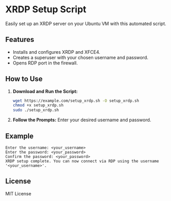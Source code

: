 
# XRDP Setup Script

Easily set up an XRDP server on your Ubuntu VM with this automated script.

## Features

- Installs and configures XRDP and XFCE4.
- Creates a superuser with your chosen username and password.
- Opens RDP port in the firewall.

## How to Use

1. **Download and Run the Script:**

   ```bash
   wget https://example.com/setup_xrdp.sh -O setup_xrdp.sh
   chmod +x setup_xrdp.sh
   sudo ./setup_xrdp.sh
   ```

2. **Follow the Prompts:**
   Enter your desired username and password.

## Example

```
Enter the username: <your_username>
Enter the password: <your_password>
Confirm the password: <your_password>
XRDP setup complete. You can now connect via RDP using the username '<your_username>'.
```

## License

MIT License